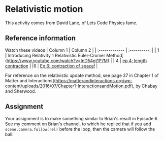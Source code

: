 # Relativistic motion

This activity comes from David Lane, of Lets Code Physics fame. 

## Reference information
Watch these videos
| Column 1       | Column 2     | 
| :------------- | :----------: | 
| 1 | Introducing Relativity 1 Relativistic Euler-Cromer Method](https://www.youtube.com/watch?v=InD54gt1P7M)  | 
| 4   | [ep 4: length contraction](https://www.youtube.com/watch?v=jRvqK5bO9NE) | 
|6 | [Ep 6: contraction of space!](https://www.youtube.com/watch?v=yuECZzO0ZAE) |


For reference on the relativistic update method, see page 37 in Chapter 1 of Matter and Interactions](https://matterandinteractions.org/wp-content/uploads/2016/07/Chapter1-InteractionsandMotion.pdf), by Chabay and Sherwood.

## Assignment

Your assignment is to make something similar to Brian's result in Episode 6. See my comment on Brian's channel, to which he replied that if you add  `scene.camera.follow(rel)` before the loop, then the camera will follow the ball. 
